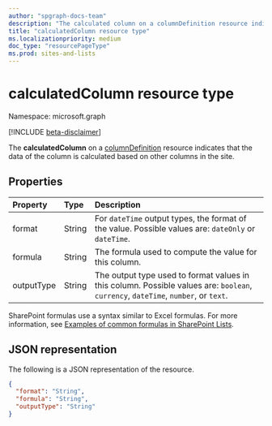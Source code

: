 ```yaml
---
author: "spgraph-docs-team"
description: "The calculated column on a columnDefinition resource indicates that the data of the column is calculated based on other columns in the site."
title: "calculatedColumn resource type"
ms.localizationpriority: medium
doc_type: "resourcePageType"
ms.prod: sites-and-lists
---
```


# calculatedColumn resource type

Namespace: microsoft.graph

[!INCLUDE [beta-disclaimer](../../includes/beta-disclaimer.md)]

The **calculatedColumn** on a [columnDefinition](columndefinition.md) resource indicates that the data of the column is calculated based on other columns in the site.

## Properties

| Property       | Type   | Description                                                                                                                  |
| :------------- | :----- | :--------------------------------------------------------------------------------------------------------------------------- |
| format     | String | For `dateTime` output types, the format of the value. Possible values are: `dateOnly` or `dateTime`.                               |
| formula    | String | The formula used to compute the value for this column.                                                                       |
| outputType | String | The output type used to format values in this column. Possible values are: `boolean`, `currency`, `dateTime`, `number`, or `text`. |

SharePoint formulas use a syntax similar to Excel formulas. For more information, see [Examples of common formulas in SharePoint Lists][SPFormulas].

[SPFormulas]: https://support.office.com/article/Examples-of-common-formulas-in-SharePoint-Lists-d81f5f21-2b4e-45ce-b170-bf7ebf6988b3

## JSON representation

The following is a JSON representation of the resource.

<!-- { "blockType": "resource", "@odata.type": "microsoft.graph.calculatedColumn" } -->

```json
{
  "format": "String",
  "formula": "String",
  "outputType": "String"
}
```

<!--
{
  "type": "#page.annotation",
  "description": "",
  "keywords": "",
  "section": "documentation",
  "tocPath": "Resources/CalculatedColumn",
  "suppressions": []
}
-->
